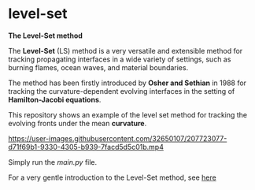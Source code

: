 # level-set

**The Level-Set method** 

The **Level-Set** (LS) method is a very versatile and extensible method for tracking 
propagating interfaces in a wide variety of settings, such as burning flames, 
ocean waves, and material boundaries.

The method has been firstly introduced by **Osher and Sethian** in 1988 for tracking the 
curvature-dependent evolving interfaces in the setting of **Hamilton-Jacobi equations**.

This repository shows an example of the level set method 
for tracking the evolving fronts under the mean **curvature**.



https://user-images.githubusercontent.com/32650107/207723077-d71f69b1-9330-4305-b939-7facd5d5c01b.mp4



Simply run the *main.py* file.

For a very gentle introduction to the Level-Set method, 
see [here](http://leonardorocchi.info/topics-pages/math/level-set-method/level-set-method.html)

